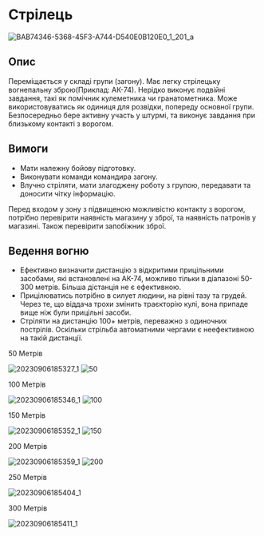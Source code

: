 # Cтрілець

![BAB74346-5368-45F3-A744-D540E0B120E0_1_201_a](https://github.com/vsrJaguar/Materials/assets/83435477/d1ad66e9-d1c4-411a-a15a-c51d69c4b5a0)


## Опис

Переміщається у складі групи (загону). Має легку стрілецьку вогнепальну зброю(Приклад: АК-74). Нерідко виконує подвійні завдання, такі як помічник кулеметника чи гранатометника. Може використовуватись як одиниця для розвідки, попереду основної групи. Безпосередньо бере активну участь у штурмі, та виконує завдання при близькому контакті з ворогом. 

## Вимоги
- Мати належну бойову підготовку.
- Виконувати команди командира загону.
- Влучно стріляти, мати злагоджену роботу з групою, передавати та доносити чітку інформацію.
  
Перед  входом у зону з підвищеною можливістю контакту з ворогом, потрібно перевірити наявність магазину у зброї, та наявність патронів у магазині. Також перевірити запобіжник зброї. 

## Ведення вогню
- Ефективно визначити  дистанцію з відкритими прицільними засобами, які встановлені на АК-74, можливо  тільки в діапазоні  50-300 метрів. Більша дістанція не є ефективною.
- Прицілюватись потрібно в силует людини, на рівні тазу та грудей. Через те, що віддача трохи змінить траєкторію кулі, вона припаде вище ніж були прицільні засоби.
- Стріляти на дистанцію 100+ метрів, переважно з одиночних пострілів. Оскільки стрільба автоматними чергами є неефективною на такій дистанції.

50 Метрів

![20230906185327_1](https://github.com/vsrJaguar/Materials/assets/83435477/1f31af37-9f5d-4cc2-a869-74be258515f7)
![50](https://github.com/vsrJaguar/Materials/assets/83435477/1cace9ab-7ab6-4b9c-93c4-f8ee1d31a3f1)

100 Метрів

![20230906185346_1](https://github.com/vsrJaguar/Materials/assets/83435477/6445bd2d-8df6-47a5-9208-3f9b439bfe68)
![100](https://github.com/vsrJaguar/Materials/assets/83435477/f3474bad-ec9c-4960-9d55-2a619db4d73e)

150 Метрів

![20230906185352_1](https://github.com/vsrJaguar/Materials/assets/83435477/8e072753-f12f-4f0d-b4ab-859a71ad4975)
![150](https://github.com/vsrJaguar/Materials/assets/83435477/9c707e04-9ec6-4678-b3e1-3999d93e2a59)

200 Метрів

![20230906185359_1](https://github.com/vsrJaguar/Materials/assets/83435477/c0de5aec-e3d5-4d84-af20-a0b8fa7f4b17)
![200](https://github.com/vsrJaguar/Materials/assets/83435477/d0a7c72d-c31b-479e-b031-cb325c1d6648)

250 Метрів

![20230906185404_1](https://github.com/vsrJaguar/Materials/assets/83435477/aa0e57a1-2b01-4f99-b36e-de35aa210734)

300 Метрів

![20230906185411_1](https://github.com/vsrJaguar/Materials/assets/83435477/14a70054-9d2d-4059-8955-5614198cf9ed)
